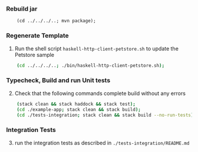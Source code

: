 ### Rebuild jar

```
    (cd ../../../..; mvn package);
```

### Regenerate Template

1. Run the shell script `haskell-http-client-petstore.sh` to update the Petstore sample

```bash
    (cd ../../../..; ./bin/haskell-http-client-petstore.sh);
```

### Typecheck, Build and run Unit tests

2. Check that the following commands complete build without any errors

```bash
    (stack clean && stack haddock && stack test);
    (cd ./example-app; stack clean && stack build);
    (cd ./tests-integration; stack clean && stack build --no-run-tests);
```

### Integration Tests

3. run the integration tests as described in `./tests-integration/README.md`

